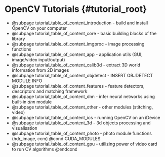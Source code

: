 OpenCV Tutorials {#tutorial_root}
================

- @subpage tutorial_table_of_content_introduction - build and install OpenCV on your computer
- @subpage tutorial_table_of_content_core - basic building blocks of the library
- @subpage tutorial_table_of_content_imgproc - image processing functions
- @subpage tutorial_table_of_content_app - application utils (GUI, image/video input/output)
- @subpage tutorial_table_of_content_calib3d - extract 3D world information from 2D images
- @subpage tutorial_table_of_content_objdetect - INSERT OBJDETECT MODULE INFO
- @subpage tutorial_table_of_content_features - feature detectors, descriptors and matching framework
- @subpage tutorial_table_of_content_dnn - infer neural networks using built-in _dnn_ module
- @subpage tutorial_table_of_content_other - other modules (stitching, video)
- @subpage tutorial_table_of_content_ios - running OpenCV on an iDevice
- @subpage tutorial_table_of_content_3d - 3d objects processing and visualisation
- @subpage tutorial_table_of_content_photo - photo module functions (hdr_image, ccm)
@cond CUDA_MODULES
- @subpage tutorial_table_of_content_gpu - utilizing power of video card to run CV algorithms
@endcond
